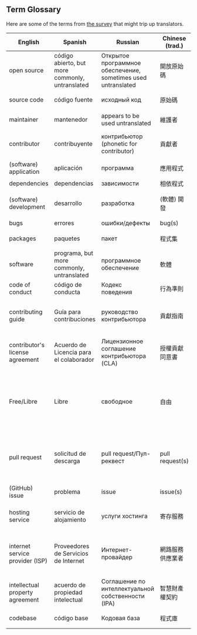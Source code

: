 ## Term Glossary

Here are some of the terms from [the survey](https://github.com/github/open-source-survey/blob/master/survey-instrument.md) that might trip up translators.


| English | Spanish | Russian | Chinese (trad.) | Japanese |
|---------|---------|---------|-----------------|----------|
open source |código abierto, but more commonly, untranslated|Открытое программное обеспечение, sometimes used untranslated|開放原始碼|オープンソース|
source code |código fuente|исходный код|原始碼|ソースコード|
maintainer | mantenedor |appears to be used untranslated|維護者|メンテナー|
contributor | contribuyente |контрибьютор (phonetic for contributor)|貢獻者|コントリビューター|
(software) application | aplicación |программа|應用程式|アプリケーション|
dependencies | dependencias | зависимости|相依程式|依存関係|
(software) development | desarrollo |разработкa|(軟體) 開發|（ソフトウェア）開発|
bugs | errores |ошибки/дефекты|bug(s)|バグ|
packages | paquetes |пакет|程式集|パッケージ|
software | programa, but more commonly, untranslated| программное обеспечение |軟體|ソフトウェア|
code of conduct |código de conducta|Кодекс поведения|行為準則|行動規範|
contributing guide |Guía para contribuciones|руководство контрибьютора|貢獻指南|コントリビューティングガイド|
contributor's license agreement |Acuerdo de Licencia para el colaborador|Лицензионноe соглашение контрибьютора (CLA)|授權貢獻同意書|貢献者ライセンス同意書(CLA)|
Free/Libre | Libre |свободное|自由|自由(Is it free of free software, not free of free beer, right?)|
pull request |solicitud de descarga|pull request/Пул-реквест|pull request(s)|プルリクエスト(or English term is also ok to use)|
(GitHub) issue | problema |issue|issue(s)|イシュー/課題|
hosting service |servicio de alojamiento|услуги хостинга|寄存服務|ホスティングサービス|
internet service provider (ISP) |Proveedores de Servicios de Internet|Интернет-провайдер|網路服務供應業者|インターネットサービスプロバイダー(ISP)|
intellectual property agreement |acuerdo de propiedad intelectual |Соглашение по интеллектуальной собственности (IPA)|智慧財產權契約|知的財産契約|
codebase |código base|Кодовая база|程式庫|コードベース|
